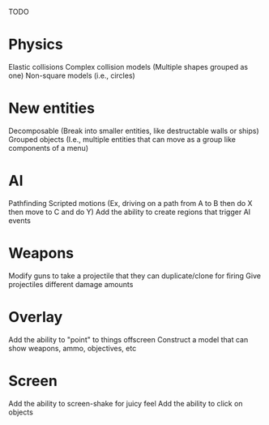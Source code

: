 TODO

Physics
===
  Elastic collisions
  Complex collision models (Multiple shapes grouped as one)
  Non-square models (i.e., circles)


New entities
===
  Decomposable (Break into smaller entities, like destructable walls or ships)
  Grouped objects (I.e., multiple entities that can move as a group like components of a menu)


AI
===
  Pathfinding
  Scripted motions (Ex, driving on a path from A to B then do X then move to C and do Y)
  Add the ability to create regions that trigger AI events


Weapons
===
  Modify guns to take a projectile that they can duplicate/clone for firing
  Give projectiles different damage amounts


Overlay
===
  Add the ability to "point" to things offscreen
  Construct a model that can show weapons, ammo, objectives, etc


Screen
===
  Add the ability to screen-shake for juicy feel
  Add the ability to click on objects